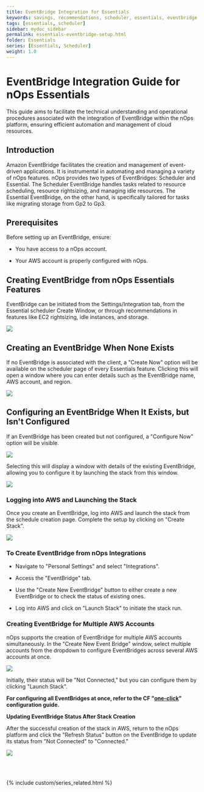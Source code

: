 ```yaml
---
title: EventBridge Integration for Essentials
keywords: savings, recommendations, scheduler, essentials, eventbridge
tags: [essentials, scheduler]
sidebar: mydoc_sidebar
permalink: essentials-eventbridge-setup.html
folder: Essentials
series: [Essentials, Scheduler]
weight: 1.0
---
```


# EventBridge Integration Guide for nOps Essentials #

This guide aims to facilitate the technical understanding and operational procedures associated with the integration of EventBridge within the nOps platform, ensuring efficient automation and management of cloud resources.

## Introduction ##

Amazon EventBridge facilitates the creation and management of event-driven applications. It is instrumental in automating and managing a variety of nOps features. nOps provides two types of EventBridges: Scheduler and Essential. The Scheduler EventBridge handles tasks related to resource scheduling, resource rightsizing, and managing idle resources. The Essential EventBridge, on the other hand, is specifically tailored for tasks like migrating storage from Gp2 to Gp3.

## Prerequisites ##

Before setting up an EventBridge, ensure:

- You have access to a nOps account.

- Your AWS account is properly configured with nOps.

## Creating EventBridge from nOps Essentials Features ##

EventBridge can be initiated from the Settings/Integration tab, from the Essential scheduler Create Window, or through recommendations in features like EC2 rightsizing, idle instances, and storage. 

![](https://lh7-us.googleusercontent.com/T-iyZVdIT4YSA2djxUVVzlWHRGp1AeY0YNvTZuJUYiBPIJhy2VaNLMxaUQJbvBIc_8ShK4UEtM0zczVukUJWAOuSk1o74BtCM6_olAKFA7K767lSr0ip1PRM45BHpmrx6GJVbEUSiRukveQyuQY4i1s)

## Creating an EventBridge When None Exists ##

If no EventBridge is associated with the client, a "Create Now" option will be available on the scheduler page of every Essentials feature. Clicking this will open a window where you can enter details such as the EventBridge name, AWS account, and region.

![](https://lh7-us.googleusercontent.com/QhwllzIt8ydRqeMUT2izQUtYdaNrxZpI9KJ1hGnCo391sENPxvbJLA1lLcR1c9ZjbKQGm60nmVf4oC7cAL50BM69R2DQWEAz3M5HI9EjmDqjE8oTnI40kjYTlRPztT7BTP97gsko9mJay0Zfz1Cz8FI)

## Configuring an EventBridge When It Exists, but Isn't Configured ##

If an EventBridge has been created but not configured, a "Configure Now" option will be visible. 

![](https://lh7-us.googleusercontent.com/ONtNjo5vV_goXn9NZemsueNPbVH5FzRGydvh-kfDTRY5Fx0rGx1X029djzCL6-dZYfxvqdKZJOYwjPwKSRcSum722c6tFus447qHYQs0fKCtYxNL_rGA-9cyimlzW6wxIH5SSsQROiISc8Kz23B3jN0)

Selecting this will display a window with details of the existing EventBridge, allowing you to configure it by launching the stack from this window.

![](https://lh7-us.googleusercontent.com/igQzjvxwOdbzqWZREtyOVTkLbjymUMy9vMDabZLXg65nafInkJWy6fKmXS2KrfZCpWqQCAJOM2avJ8QY1xhazYRybwtVU6CHH3JpFPkem6H0o7iuvWDCrlnJ6kRJCnO-e4cyISnGQrupm1C_ckvMoF0)

### Logging into AWS and Launching the Stack ###

Once you create an EventBridge, log into AWS and launch the stack from the schedule creation page. Complete the setup by clicking on "Create Stack".

![](https://lh7-us.googleusercontent.com/mUHO2IXj4C708LJxAPcVvZnMejzaWbyEGTYC0PQwUOt6wFh7aHe_QSrinam9brVVY8Cu9aI5pmQL4t4w-_4ISSc2pisIZ8fYhW7f7utM6UXy8v5RSV5ObHcbnsbHn9UsNyqZ5bEXTY0r-OLZikcc8fY)

### To Create EventBridge from nOps Integrations ###

- Navigate to "Personal Settings" and select "Integrations".

- Access the "EventBridge" tab.

- Use the "Create New EventBridge" button to either create a new EventBridge or to check the status of existing ones.

- Log into AWS and click on "Launch Stack" to initiate the stack run.

### Creating EventBridge for Multiple AWS Accounts ###

nOps supports the creation of EventBridge for multiple AWS accounts simultaneously. In the "Create New Event Bridge" window, select multiple accounts from the dropdown to configure EventBridges across several AWS accounts at once.

![](https://lh7-us.googleusercontent.com/NgqptOG06zJcGOOp3dcVQ-jmEzFWCTkUmUdYgHv1kTEtJkalZieemnXdo_2oBerihVFNLUe_SNosAxFE8fNkP2G0btUV0kc-_U2BZW56OZqcFFRaPYTsIgvVtcPLDiiuESdQY3sHI3v77T0qdIgTWbU)

Initially, their status will be "Not Connected," but you can configure them by clicking "Launch Stack". 

**For configuring all EventBridges at once, refer to the CF "**[**one-click**](https://docs.google.com/document/d/1lOijtMGlkfLrI44hgfBNLMwGhbIxIKoseZV7JcIR4L0/edit?pli=1#heading=h.v9zz7k2ypp23)**" configuration guide.**

**Updating EventBridge Status After Stack Creation**

After the successful creation of the stack in AWS, return to the nOps platform and click the "Refresh Status" button on the EventBridge to update its status from "Not Connected" to "Connected."

![](https://lh7-us.googleusercontent.com/TEQmNDZyzGKVyPnQGyQCsqmy_hIeNfRGy7FC_hrTMjBkRUnbwEVqMafL4RO3De2D0Y3gzTxIEzv8x6nP68qNXRu8obgvMrDz0yIbl-eC05bRsDAavvXH1_4AGH7Pg4PJgBCvemaIFFjR3bdQ9b9Fcmk)



<br/><br/>

{% include custom/series_related.html %}
